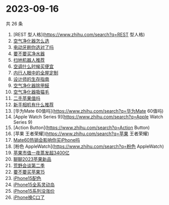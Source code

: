 # 2023-09-16

共 26 条

<!-- BEGIN -->
<!-- 最后更新时间 Sat Sep 16 2023 16:08:36 GMT+0800 (China Standard Time) -->

1. [REST 型人格](https://www.zhihu.com/search?q=REST 型人格)
1. [空气净化器怎么选](https://www.zhihu.com/search?q=空气净化器怎么选)
1. [电动牙刷你选对了吗](https://www.zhihu.com/search?q=电动牙刷你选对了吗)
1. [要不要买净水器](https://www.zhihu.com/search?q=要不要买净水器)
1. [扫地机器人推荐](https://www.zhihu.com/search?q=扫地机器人推荐)
1. [空调什么时候买便宜](https://www.zhihu.com/search?q=空调什么时候买便宜)
1. [内行人眼中的全屋定制](https://www.zhihu.com/search?q=内行人眼中的全屋定制)
1. [设计师的生存指南](https://www.zhihu.com/search?q=设计师的生存指南)
1. [空气净化器除甲醛](https://www.zhihu.com/search?q=空气净化器除甲醛)
1. [空气净化器吸猫毛](https://www.zhihu.com/search?q=空气净化器吸猫毛)
1. [二手苹果值吗](https://www.zhihu.com/search?q=二手苹果值吗)
1. [新手相机有什么推荐](https://www.zhihu.com/search?q=新手相机有什么推荐)
1. [华为Mate 60值吗](https://www.zhihu.com/search?q=华为Mate 60值吗)
1. [Apple Watch Series 9](https://www.zhihu.com/search?q=Apple Watch Series 9)
1. [Action Button](https://www.zhihu.com/search?q=Action Button)
1. [苹果 王者荣耀](https://www.zhihu.com/search?q=苹果 王者荣耀)
1. [Mate60热销会影响你买iPhone吗](https://www.zhihu.com/search?q=Mate60热销会影响你买iPhone吗)
1. [粉色 AppleWatch](https://www.zhihu.com/search?q=粉色 AppleWatch)
1. [苹果市值一夜蒸发超3400亿](https://www.zhihu.com/search?q=苹果市值一夜蒸发超3400亿)
1. [聊聊2023苹果新品](https://www.zhihu.com/search?q=聊聊2023苹果新品)
1. [荒野会谈第二季](https://www.zhihu.com/search?q=荒野会谈第二季)
1. [要不要买苹果15](https://www.zhihu.com/search?q=要不要买苹果15)
1. [iPhone15配色](https://www.zhihu.com/search?q=iPhone15配色)
1. [iPhone15全系灵动岛](https://www.zhihu.com/search?q=iPhone15全系灵动岛)
1. [iPhone15系列没涨价](https://www.zhihu.com/search?q=iPhone15系列没涨价)
1. [iPhone换C口了](https://www.zhihu.com/search?q=iPhone换C口了)

<!-- END -->
